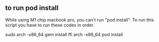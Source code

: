 
## to run pod install
While using M1 chip macbook pro, you can't run "pod install". To run this script you have to run these codes in order.

sudo arch -x86_64 gem install ffi
arch -x86_64 pod install
